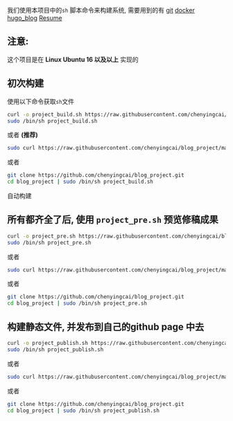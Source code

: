 我们使用本项目中的`sh` 脚本命令来构建系统, 需要用到的有 [git](https://git-scm.com/about) [docker](https://askubuntu.com/questions/938700/how-do-i-install-docker-on-ubuntu-16-04-lts) [hugo_blog](https://github.com/chenyingcai/hugo_blog) [Resume](https://github.com/chenyingcai/Resume)

## 注意:
   这个项目是在 **Linux Ubuntu 16 以及以上** 实现的

## 初次构建
使用以下命令获取`sh`文件

```sh
curl -o project_build.sh https://raw.githubusercontent.com/chenyingcai/blog_project/master/project_build.sh
sudo /bin/sh project_build.sh
```
或者 **(推荐)**

```sh
sudo curl https://raw.githubusercontent.com/chenyingcai/blog_project/master/project_build.sh | bash
```

或者

```sh
git clone https://github.com/chenyingcai/blog_project.git
cd blog_project | sudo /bin/sh project_build.sh
```
自动构建

## 所有都齐全了后, 使用 `project_pre.sh` 预览修稿成果

```sh
curl -o project_pre.sh https://raw.githubusercontent.com/chenyingcai/blog_project/master/project_pre.sh
sudo /bin/sh project_pre.sh
```
或者

```sh
sudo curl https://raw.githubusercontent.com/chenyingcai/blog_project/master/project_pre.sh | bash
```

或者

```sh
git clone https://github.com/chenyingcai/blog_project.git
cd blog_project | sudo /bin/sh project_pre.sh
```

## 构建静态文件, 并发布到自己的github page 中去

```sh
curl -o project_publish.sh https://raw.githubusercontent.com/chenyingcai/blog_project/master/project_publish.sh
sudo /bin/sh project_publish.sh
```
或者

```sh
sudo curl https://raw.githubusercontent.com/chenyingcai/blog_project/master/project_publish.sh | bash
```

或者

```sh
git clone https://github.com/chenyingcai/blog_project.git
cd blog_project | sudo /bin/sh project_publish.sh
```
